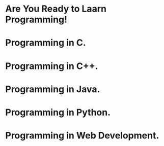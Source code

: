 # Are You Ready to Laarn Programming!

# Programming in C.

# Programming in C++.

# Programming in Java.

# Programming in Python.

# Programming in Web Development.
